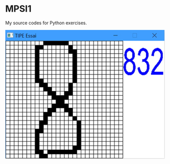 # MPSI1

My source codes for Python exercises.

![alt text](https://raw.githubusercontent.com/Benjamin-Loison/MPSI1/master/TIPE/Prediction%20TIPE/example.jpg)
